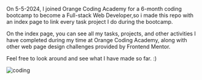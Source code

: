 On 5-5-2024, I joined Orange Coding Academy for a 6-month coding bootcamp to become a Full-stack Web Developer,so i made this repo with an index page to link every task project I do during the bootcamp.

On the index page, you can see all my tasks, projects, and other activities I have completed during my time at Orange Coding Academy, along with other web page design challenges provided by Frontend Mentor.

Feel free to look around and see what I have made so far. :)

![coding](https://i.pinimg.com/originals/6c/90/28/6c90288d7e10d46d18895f17f420a92c.gif)

